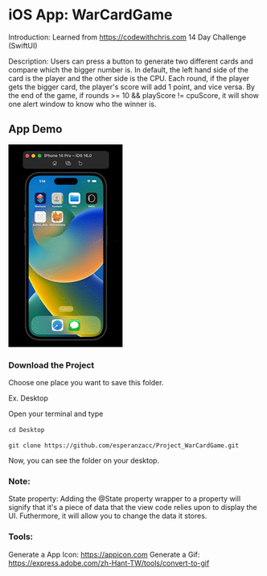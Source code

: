 # iOS App: WarCardGame

Introduction: Learned from https://codewithchris.com 14 Day Challenge (SwiftUI)

Description: Users can press a button to generate two different cards and compare which the bigger number is. In default, the left hand side of the card is the player and the other side is the CPU. Each round, if the player gets the bigger card, the player's score will add 1 point, and vice versa. By the end of the game, if rounds >= 10 && playScore != cpuScore, it will show one alert window to know who the winner is.

## App Demo

![image](https://github.com/esperanzacc/Project_WarCardGame/blob/main/GameDemo.gif)

### Download the Project

Choose one place you want to save this folder.

Ex. Desktop

Open your terminal and type

`cd Desktop`

`git clone https://github.com/esperanzacc/Project_WarCardGame.git`

Now, you can see the folder on your desktop.


### Note:
State property: Adding the @State property wrapper to a property will signify that it's a piece of data that the view code relies upon to display the UI. Futhermore, it will allow you to change the data it stores.

### Tools:
Generate a App Icon: https://appicon.com
Generate a Gif: https://express.adobe.com/zh-Hant-TW/tools/convert-to-gif


